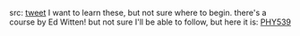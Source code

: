 src: [tweet](https://twitter.com/BahramShakerin/status/1629519233859088384?s=20) 
I want to learn these, but not sure where to begin. there's a course by Ed Witten! but not sure I'll be able to follow, but here it is: [PHY539](https://www.youtube.com/playlist?list=PLwWlDvl8lCT4ntvF7TKWMyBfxtVGWDuVQ) 
